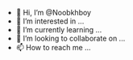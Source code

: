- 👋 Hi, I’m @Noobkhboy
- 👀 I’m interested in ...
- 🌱 I’m currently learning ...
- 💞️ I’m looking to collaborate on ...
- 📫 How to reach me ...

<!---
Noobkhboy/Noobkhboy is a ✨ special ✨ repository because its `README.md` (this file) appears on your GitHub profile.
You can click the Preview link to take a look at your changes.
---https://t.me/litecoin_newfaucet_Bot?start=oo44j83057
